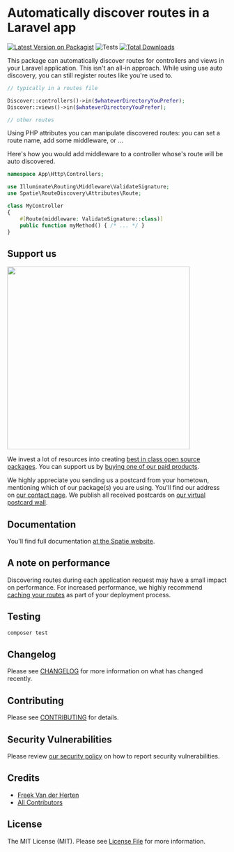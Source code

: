 # Automatically discover routes in a Laravel app

[![Latest Version on Packagist](https://img.shields.io/packagist/v/spatie/laravel-route-discovery.svg?style=flat-square)](https://packagist.org/packages/spatie/laravel-route-discovery)
![Tests](https://github.com/spatie/laravel-route-discovery/workflows/Tests/badge.svg)
[![Total Downloads](https://img.shields.io/packagist/dt/spatie/laravel-route-discovery.svg?style=flat-square)](https://packagist.org/packages/spatie/laravel-route-discovery)

This package can automatically discover routes for controllers and views in your Laravel application. This isn't an all-in approach. While using use auto discovery, you can still register routes like you're used to.

```php
// typically in a routes file

Discover::controllers()->in($whateverDirectoryYouPrefer);
Discover::views()->in($whateverDirectoryYouPrefer);

// other routes
```

Using PHP attributes you can manipulate discovered routes: you can set a route name, add some middleware, or ...

Here's how you would add middleware to a controller whose's route will be auto discovered.

```php
namespace App\Http\Controllers;

use Illuminate\Routing\Middleware\ValidateSignature;
use Spatie\RouteDiscovery\Attributes\Route;

class MyController
{
    #[Route(middleware: ValidateSignature::class)]
    public function myMethod() { /* ... */ }
}
```

## Support us

[<img src="https://github-ads.s3.eu-central-1.amazonaws.com/laravel-route-discovery.jpg?t=2" width="419px" />](https://spatie.be/github-ad-click/laravel-route-discovery)

We invest a lot of resources into creating [best in class open source packages](https://spatie.be/open-source). You can support us by [buying one of our paid products](https://spatie.be/open-source/support-us).

We highly appreciate you sending us a postcard from your hometown, mentioning which of our package(s) you are using. You'll find our address on [our contact page](https://spatie.be/about-us). We publish all received postcards on [our virtual postcard wall](https://spatie.be/open-source/postcards).

## Documentation

You'll find full documentation [at the Spatie website](https://spatie.be/docs/laravel-route-discovery).

## A note on performance

Discovering routes during each application request may have a small impact on performance. For increased performance, we highly recommend [caching your routes](https://laravel.com/docs/8.x/routing#route-caching) as part of your deployment process.

## Testing

``` bash
composer test
```

## Changelog

Please see [CHANGELOG](CHANGELOG.md) for more information on what has changed recently.

## Contributing

Please see [CONTRIBUTING](https://github.com/spatie/.github/blob/main/CONTRIBUTING.md) for details.

## Security Vulnerabilities

Please review [our security policy](../../security/policy) on how to report security vulnerabilities.

## Credits

- [Freek Van der Herten](https://github.com/freekmurze)
- [All Contributors](../../contributors)

## License

The MIT License (MIT). Please see [License File](LICENSE.md) for more information.
